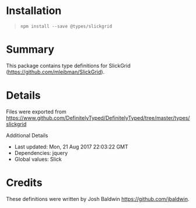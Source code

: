 # Installation
> `npm install --save @types/slickgrid`

# Summary
This package contains type definitions for SlickGrid (https://github.com/mleibman/SlickGrid).

# Details
Files were exported from https://www.github.com/DefinitelyTyped/DefinitelyTyped/tree/master/types/slickgrid

Additional Details
 * Last updated: Mon, 21 Aug 2017 22:03:22 GMT
 * Dependencies: jquery
 * Global values: Slick

# Credits
These definitions were written by Josh Baldwin <https://github.com/jbaldwin>.
